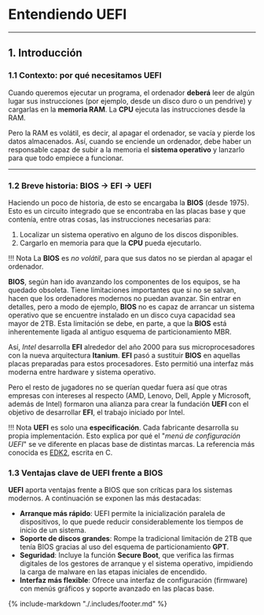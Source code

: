# Entendiendo UEFI

---
## 1. Introducción

### 1.1 Contexto: por qué necesitamos UEFI

Cuando queremos ejecutar un programa, el ordenador **deberá** leer de algún lugar sus instrucciones (por ejemplo, desde
un disco duro o un pendrive) y cargarlas en la **memoria RAM**. La **CPU** ejecuta las instrucciones desde la RAM.

Pero la RAM es volátil, es decir, al apagar el ordenador, se vacía y pierde los datos almacenados. Así, cuando se
enciende un ordenador, debe haber un responsable capaz de subir a la memoria el **sistema operativo** y
lanzarlo para que todo empiece a funcionar.

---

### 1.2 Breve historia: BIOS → EFI → UEFI

Haciendo un poco de historia, de esto se encargaba la **BIOS** (desde 1975). Esto es un circuito integrado que se 
encontraba en las placas base y que contenía, entre otras cosas, las instrucciones necesarias para:

1. Localizar un sistema operativo en alguno de los discos disponibles.
2. Cargarlo en memoria para que la **CPU** pueda ejecutarlo.

!!! Nota
    La **BIOS** es _no volátil_, para que sus datos no se pierdan al apagar el ordenador.

**BIOS**, según han ido avanzando los componentes de los
equipos, se ha quedado obsoleta. Tiene limitaciones importantes que si no se salvan,
hacen que los ordenadores modernos no puedan avanzar. Sin
entrar en detalles, pero a modo de ejemplo, **BIOS** no es capaz de
arrancar un sistema operativo que se encuentre instalado en un disco
cuya capacidad sea mayor de 2TB. Esta limitación se debe, en parte, a que la **BIOS** está inherentemente ligada al 
antiguo esquema de particionamiento MBR.

Así, *Intel* desarrolla **EFI** alrededor del año 2000 para
sus microprocesadores con la nueva arquitectura **Itanium**. **EFI**
pasó a sustituir **BIOS** en aquellas placas preparadas para estos
procesadores. Esto permitió una interfaz más moderna entre hardware y sistema operativo.

Pero el resto de jugadores no se querían quedar fuera así
que otras empresas con intereses al respecto (AMD, Lenovo, Dell, Apple y
Microsoft, además de Intel) formaron una alianza para crear la fundación
**UEFI** con el objetivo de desarrollar **EFI**, el trabajo iniciado por
Intel.

!!! Nota 
    **UEFI** es solo una **especificación**. Cada fabricante desarrolla su propia implementación.
    Esto explica por qué el "_menú de configuración UEFI_" se ve diferente en placas base de distintas marcas.
    La referencia más conocida es [EDK2](https://github.com/tianocore/edk2), escrita en C.

### 1.3 Ventajas clave de UEFI frente a BIOS

**UEFI** aporta ventajas frente a BIOS que son críticas para los sistemas modernos. A continuación se exponen
las más destacadas:

- **Arranque más rápido**: UEFI permite la inicialización paralela de dispositivos, lo que puede reducir considerablemente los tiempos de inicio de un sistema.
- **Soporte de discos grandes**: Rompe la tradicional limitación de 2TB que tenía BIOS gracias al uso del esquema de particionamiento **GPT**.
- **Seguridad**: Incluye la función **Secure Boot**, que verifica las firmas digitales de los gestores de arranque y el sistema operativo, impidiendo la carga de malware en las etapas iniciales de encendido.
- **Interfaz más flexible**: Ofrece una interfaz de configuración (firmware) con menús gráficos y soporte avanzado en las placas base.

{%
    include-markdown "./.includes/footer.md"
%}

